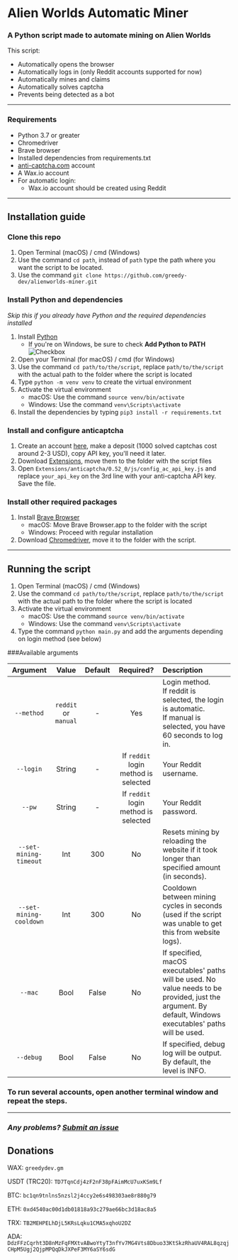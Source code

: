 # Alien Worlds Automatic Miner

### A Python script made to automate mining on Alien Worlds

This script:
- Automatically opens the browser
- Automatically logs in (only Reddit accounts supported for now)
- Automatically mines and claims
- Automatically solves captcha
- Prevents being detected as a bot

---

### Requirements
- Python 3.7 or greater
- Chromedriver
- Brave browser
- Installed dependencies from requirements.txt
- [anti-captcha.com](http://getcaptchasolution.com/l5hst1crpb) account
- A Wax.io account
- For automatic login:
  - Wax.io account should be created using Reddit

---

## Installation guide

### Clone this repo
1. Open Terminal (macOS) / cmd (Windows)
2. Use the command `cd path`, instead of `path` type the path where you want the script to be located.
3. Use the command `git clone https://github.com/greedy-dev/alienworlds-miner.git`

### Install Python and dependencies
*Skip this if you already have Python and the required dependencies installed*
1. Install [Python](https://www.python.org/downloads/release/python-395/)
   - If you're on Windows, be sure to check **Add Python to PATH** <br /> ![Checkbox](https://i.imgur.com/uF9TKnU.jpg)
2. Open your Terminal (for macOS) / cmd (for Windows)
3. Use the command `cd path/to/the/script`, replace `path/to/the/script` with the actual path to the folder where the script is located
4. Type `python -m venv venv` to create the virtual environment
5. Activate the virtual environment
    - macOS: Use the command `source venv/bin/activate`
    - Windows: Use the command `venv\Scripts\activate`
6. Install the dependencies by typing `pip3 install -r requirements.txt`

### Install and configure anticaptcha
1. Create an account [here](http://getcaptchasolution.com/l5hst1crpb), make a deposit (1000 solved captchas cost around 2-3 USD), copy API key, you'll need it later.
2. Download [Extensions](https://dropover.cloud/7e74f665dc8bef23ca0a58776a812f5a), move them to the folder with the script files
3. Open `Extensions/anticaptcha/0.52_0/js/config_ac_api_key.js` and replace `your_api_key` on the 3rd line with your anti-captcha API key. Save the file.

### Install other required packages
1. Install [Brave Browser](https://brave.com)
   - macOS: Move Brave Browser.app to the folder with the script
   - Windows: Proceed with regular installation
2. Download [Chromedriver](https://chromedriver.chromium.org/downloads), move it to the folder with the script.
---
## Running the script
1. Open Terminal (macOS) / cmd (Windows)
2. Use the command `cd path/to/the/script`, replace `path/to/the/script` with the actual path to the folder where the script is located
3. Activate the virtual environment
    - macOS: Use the command `source venv/bin/activate`
    - Windows: Use the command `venv\Scripts\activate`
4. Type the command `python main.py` and add the arguments depending on login method (see below)

###Available arguments

| Argument                | Value                | Default | Required?                            | Description                                                                                                                                                              |
|:-----------------------:|:--------------------:|:-------:|:------------------------------------:|:-------------------------------------------------------------------------------------------------------------------------------------------------------------------------|
| `--method`              | `reddit` or `manual` | -       | Yes                                  | Login method. <br /> If reddit is selected, the login is automatic. <br /> If manual is selected, you have 60 seconds to log in.                                         |
| `--login`               | String               | -       | If `reddit` login method is selected | Your Reddit username.                                                                                                                                                    |
| `--pw`                  | String               | -       | If `reddit` login method is selected | Your Reddit password.                                                                                                                                                    |
| `--set-mining-timeout`  | Int                  | 300     | No                                   | Resets mining by reloading the website if it took longer than specified amount (in seconds).                                                                             |
| `--set-mining-cooldown` | Int                  | 300     | No                                   | Cooldown between mining cycles in seconds (used if the script was unable to get this from website logs).                                                                 |
| `--mac`                 | Bool                 | False   | No                                   | If specified, macOS executables' paths will be used. No value needs to be provided, just the argument.  By default, Windows executables' paths will be used.             |
| `--debug`               | Bool                 | False   | No                                   | If specified, debug log will be output. By default, the level is INFO.                                                                                                   |

### To run several accounts, open another terminal window and repeat the steps.

---

### *Any problems? [Submit an issue](https://github.com/greedy-dev/alienworlds-miner/issues/new)*


## Donations

WAX: `greedydev.gm`

USDT (TRC20): `TD7TqnCdj4zF2nF38pFAimMcU7uxKSm9Lf`

BTC: `bc1qn9tnlns5nzsl2j4ccy2e6s498303ae8r880g79`

ETH: `0xd4540ac00d1db01818a93c279ae66bc3d18ac8a5`

TRX: `TB2MEHPELhDjL5KRsLqku1CMA5xqhoU2DZ`

ADA: `DdzFFzCqrht3D8nMzFqFMXtvABwoYtyT3nfYv7MG4Vts8Dbuo33KtSkzRhaUV4RAL8qzqjCHpM5Ugj2QjpMPQqDkJXPeF3MY6aSY6sdG`